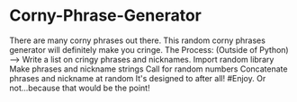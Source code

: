 # Corny-Phrase-Generator
There are many corny phrases out there. This random corny phrases generator will definitely make you cringe.  The Process:  (Outside of Python) --> Write a list on cringy phrases and nicknames. Import random library Make phrases and nickname strings Call for random numbers Concatenate phrases and nickname at random It's designed to after all! #Enjoy. Or not...because that would be the point!
